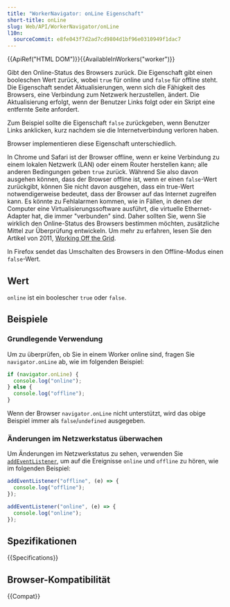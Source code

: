 ```yaml
---
title: "WorkerNavigator: onLine Eigenschaft"
short-title: onLine
slug: Web/API/WorkerNavigator/onLine
l10n:
  sourceCommit: e8fe043f7d2ad7cd9804d1bf96e0310949f1dac7
---
```


{{ApiRef("HTML DOM")}}{{AvailableInWorkers("worker")}}

Gibt den Online-Status des Browsers zurück. Die Eigenschaft gibt einen booleschen Wert zurück, wobei `true` für online und `false` für offline steht. Die Eigenschaft sendet Aktualisierungen, wenn sich die Fähigkeit des Browsers, eine Verbindung zum Netzwerk herzustellen, ändert. Die Aktualisierung erfolgt, wenn der Benutzer Links folgt oder ein Skript eine entfernte Seite anfordert.

Zum Beispiel sollte die Eigenschaft `false` zurückgeben, wenn Benutzer Links anklicken, kurz nachdem sie die Internetverbindung verloren haben.

Browser implementieren diese Eigenschaft unterschiedlich.

In Chrome und Safari ist der Browser offline, wenn er keine Verbindung zu einem lokalen Netzwerk (LAN) oder einem Router herstellen kann; alle anderen Bedingungen geben `true` zurück. Während Sie also davon ausgehen können, dass der Browser offline ist, wenn er einen `false`-Wert zurückgibt, können Sie nicht davon ausgehen, dass ein true-Wert notwendigerweise bedeutet, dass der Browser auf das Internet zugreifen kann. Es könnte zu Fehlalarmen kommen, wie in Fällen, in denen der Computer eine Virtualisierungssoftware ausführt, die virtuelle Ethernet-Adapter hat, die immer "verbunden" sind. Daher sollten Sie, wenn Sie wirklich den Online-Status des Browsers bestimmen möchten, zusätzliche Mittel zur Überprüfung entwickeln. Um mehr zu erfahren, lesen Sie den Artikel von 2011, [Working Off the Grid](https://developer.chrome.com/docs/workbox/service-worker-overview/).

In Firefox sendet das Umschalten des Browsers in den Offline-Modus einen `false`-Wert.

## Wert

`online` ist ein boolescher `true` oder `false`.

## Beispiele

### Grundlegende Verwendung

Um zu überprüfen, ob Sie in einem Worker online sind, fragen Sie `navigator.onLine` ab, wie im folgenden Beispiel:

```js
if (navigator.onLine) {
  console.log("online");
} else {
  console.log("offline");
}
```

Wenn der Browser `navigator.onLine` nicht unterstützt, wird das obige Beispiel immer als `false`/`undefined` ausgegeben.

### Änderungen im Netzwerkstatus überwachen

Um Änderungen im Netzwerkstatus zu sehen, verwenden Sie [`addEventListener`](/de/docs/Web/API/EventTarget/addEventListener), um auf die Ereignisse `online` und `offline` zu hören, wie im folgenden Beispiel:

```js
addEventListener("offline", (e) => {
  console.log("offline");
});

addEventListener("online", (e) => {
  console.log("online");
});
```

## Spezifikationen

{{Specifications}}

## Browser-Kompatibilität

{{Compat}}
